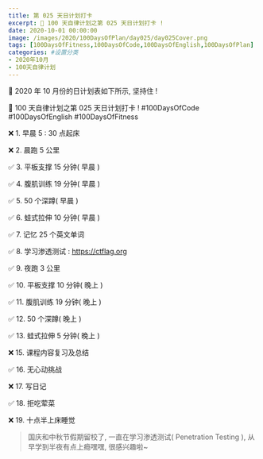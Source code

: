 ```yaml
---
title: 第 025 天日计划打卡
excerpt: 🎉 100 天自律计划之第 025 天日计划打卡 !
date: 2020-10-01 00:00:00
image: /images/2020/100DaysOfPlan/day025/day025Cover.png
tags: [100DaysOfFitness,100DaysOfCode,100DaysOfEnglish,100DaysOfPlan]
categories: #设置分类
- 2020年10月
- 100天自律计划
---
```



📝 2020 年 10 月份的日计划表如下所示, 坚持住 !

🎉 100 天自律计划之第 025 天日计划打卡 !
#100DaysOfCode
#100DaysOfEnglish
#100DaysOfFitness


❌ 1. 早晨 5 : 30 点起床

❌ 2. 晨跑 5 公里

✅ 3. 平板支撑 15 分钟( 早晨 )

✅ 4. 腹肌训练 19 分钟( 早晨 )

✅ 5. 50 个深蹲( 早晨 )

✅ 6. 蛙式拉伸 10 分钟( 早晨 )

✅ 7. 记忆 25 个英文单词 

✅ 8. 学习渗透测试 : https://ctflag.org

✅ 9. 夜跑 3 公里

✅ 10. 平板支撑 10 分钟( 晚上 )

✅ 11. 腹肌训练 19 分钟( 晚上 )

✅ 12. 50 个深蹲( 晚上 )

✅ 13. 蛙式拉伸 5 分钟( 晚上 )

❌ 15. 课程内容复习及总结

✅ 16. 无心动挑战

❌ 17. 写日记

✅ 18. 拒吃荤菜

❌ 19. 十点半上床睡觉


> 国庆和中秋节假期留校了, 一直在学习渗透测试( Penetration Testing ), 从早学到半夜有点上瘾嘿嘿, 很感兴趣啦~

